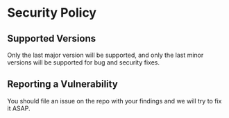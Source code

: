# Security Policy

## Supported Versions

Only the last major version will be supported, and only the last minor versions will be supported for bug and security fixes.

## Reporting a Vulnerability

You should file an issue on the repo with your findings and we will try to fix it ASAP.
